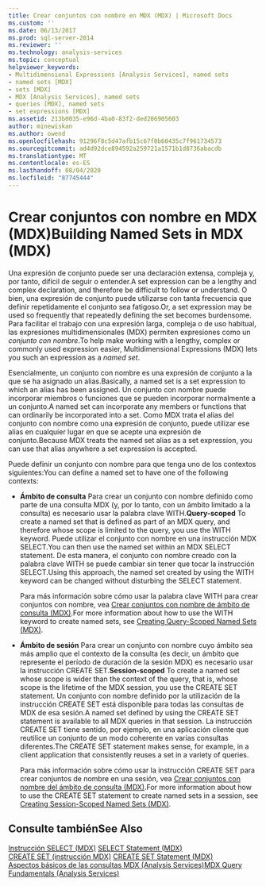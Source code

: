 ```yaml
---
title: Crear conjuntos con nombre en MDX (MDX) | Microsoft Docs
ms.custom: ''
ms.date: 06/13/2017
ms.prod: sql-server-2014
ms.reviewer: ''
ms.technology: analysis-services
ms.topic: conceptual
helpviewer_keywords:
- Multidimensional Expressions [Analysis Services], named sets
- named sets [MDX]
- sets [MDX]
- MDX [Analysis Services], named sets
- queries [MDX], named sets
- set expressions [MDX]
ms.assetid: 213b0035-e96d-4ba0-83f2-ded206905603
author: minewiskan
ms.author: owend
ms.openlocfilehash: 91296f8c5d47afb15c67f0b60435c7f961734573
ms.sourcegitcommit: ad4d92dce894592a259721a1571b1d8736abacdb
ms.translationtype: MT
ms.contentlocale: es-ES
ms.lasthandoff: 08/04/2020
ms.locfileid: "87745444"
---
```

# <a name="building-named-sets-in-mdx-mdx"></a><span data-ttu-id="f1547-102">Crear conjuntos con nombre en MDX (MDX)</span><span class="sxs-lookup"><span data-stu-id="f1547-102">Building Named Sets in MDX (MDX)</span></span>
  <span data-ttu-id="f1547-103">Una expresión de conjunto puede ser una declaración extensa, compleja y, por tanto, difícil de seguir o entender.</span><span class="sxs-lookup"><span data-stu-id="f1547-103">A set expression can be a lengthy and complex declaration, and therefore be difficult to follow or understand.</span></span> <span data-ttu-id="f1547-104">O bien, una expresión de conjunto puede utilizarse con tanta frecuencia que definir repetidamente el conjunto sea fatigoso.</span><span class="sxs-lookup"><span data-stu-id="f1547-104">Or, a set expression may be used so frequently that repeatedly defining the set becomes burdensome.</span></span> <span data-ttu-id="f1547-105">Para facilitar el trabajo con una expresión larga, compleja o de uso habitual, las expresiones multidimensionales (MDX) permiten expresiones como un *conjunto con nombre*.</span><span class="sxs-lookup"><span data-stu-id="f1547-105">To help make working with a lengthy, complex or commonly used expression easier, Multidimensional Expressions (MDX) lets you such an expression as a *named set*.</span></span>  
  
 <span data-ttu-id="f1547-106">Esencialmente, un conjunto con nombre es una expresión de conjunto a la que se ha asignado un alias.</span><span class="sxs-lookup"><span data-stu-id="f1547-106">Basically, a named set is a set expression to which an alias has been assigned.</span></span> <span data-ttu-id="f1547-107">Un conjunto con nombre puede incorporar miembros o funciones que se pueden incorporar normalmente a un conjunto.</span><span class="sxs-lookup"><span data-stu-id="f1547-107">A named set can incorporate any members or functions that can ordinarily be incorporated into a set.</span></span> <span data-ttu-id="f1547-108">Como MDX trata el alias del conjunto con nombre como una expresión de conjunto, puede utilizar ese alias en cualquier lugar en que se acepte una expresión de conjunto.</span><span class="sxs-lookup"><span data-stu-id="f1547-108">Because MDX treats the named set alias as a set expression, you can use that alias anywhere a set expression is accepted.</span></span>  
  
 <span data-ttu-id="f1547-109">Puede definir un conjunto con nombre para que tenga uno de los contextos siguientes:</span><span class="sxs-lookup"><span data-stu-id="f1547-109">You can define a named set to have one of the following contexts:</span></span>  
  
-   <span data-ttu-id="f1547-110">**Ámbito de consulta** Para crear un conjunto con nombre definido como parte de una consulta MDX (y, por lo tanto, con un ámbito limitado a la consulta) es necesario usar la palabra clave WITH.</span><span class="sxs-lookup"><span data-stu-id="f1547-110">**Query-scoped** To create a named set that is defined as part of an MDX query, and therefore whose scope is limited to the query, you use the WITH keyword.</span></span> <span data-ttu-id="f1547-111">Puede utilizar el conjunto con nombre en una instrucción MDX SELECT.</span><span class="sxs-lookup"><span data-stu-id="f1547-111">You can then use the named set within an MDX SELECT statement.</span></span> <span data-ttu-id="f1547-112">De esta manera, el conjunto con nombre creado con la palabra clave WITH se puede cambiar sin tener que tocar la instrucción SELECT.</span><span class="sxs-lookup"><span data-stu-id="f1547-112">Using this approach, the named set created by using the WITH keyword can be changed without disturbing the SELECT statement.</span></span>  
  
     <span data-ttu-id="f1547-113">Para más información sobre cómo usar la palabra clave WITH para crear conjuntos con nombre, vea [Crear conjuntos con nombre de ámbito de consulta &#40;MDX&#41;](mdx-named-sets-creating-query-scoped-named-sets.md).</span><span class="sxs-lookup"><span data-stu-id="f1547-113">For more information about how to use the WITH keyword to create named sets, see [Creating Query-Scoped Named Sets &#40;MDX&#41;](mdx-named-sets-creating-query-scoped-named-sets.md).</span></span>  
  
-   <span data-ttu-id="f1547-114">**Ámbito de sesión** Para crear un conjunto con nombre cuyo ámbito sea más amplio que el contexto de la consulta (es decir, un ámbito que represente el período de duración de la sesión MDX) es necesario usar la instrucción CREATE SET.</span><span class="sxs-lookup"><span data-stu-id="f1547-114">**Session-scoped** To create a named set whose scope is wider than the context of the query, that is, whose scope is the lifetime of the MDX session, you use the CREATE SET statement.</span></span> <span data-ttu-id="f1547-115">Un conjunto con nombre definido por la utilización de la instrucción CREATE SET está disponible para todas las consultas de MDX de esa sesión.</span><span class="sxs-lookup"><span data-stu-id="f1547-115">A named set defined by using the CREATE SET statement is available to all MDX queries in that session.</span></span> <span data-ttu-id="f1547-116">La instrucción CREATE SET tiene sentido, por ejemplo, en una aplicación cliente que reutilice un conjunto de un modo coherente en varias consultas diferentes.</span><span class="sxs-lookup"><span data-stu-id="f1547-116">The CREATE SET statement makes sense, for example, in a client application that consistently reuses a set in a variety of queries.</span></span>  
  
     <span data-ttu-id="f1547-117">Para más información sobre cómo usar la instrucción CREATE SET para crear conjuntos de nombre en una sesión, vea [Crear conjuntos con nombre del ámbito de consulta &#40;MDX&#41;](mdx-named-sets-creating-session-scoped-named-sets.md).</span><span class="sxs-lookup"><span data-stu-id="f1547-117">For more information about how to use the CREATE SET statement to create named sets in a session, see [Creating Session-Scoped Named Sets &#40;MDX&#41;](mdx-named-sets-creating-session-scoped-named-sets.md).</span></span>  
  
## <a name="see-also"></a><span data-ttu-id="f1547-118">Consulte también</span><span class="sxs-lookup"><span data-stu-id="f1547-118">See Also</span></span>  
 <span data-ttu-id="f1547-119">[Instrucción SELECT &#40;MDX&#41;](/sql/mdx/mdx-data-manipulation-select) </span><span class="sxs-lookup"><span data-stu-id="f1547-119">[SELECT Statement &#40;MDX&#41;](/sql/mdx/mdx-data-manipulation-select) </span></span>  
 <span data-ttu-id="f1547-120">[CREATE SET &#40;instrucción MDX&#41;](/sql/mdx/mdx-data-definition-create-set) </span><span class="sxs-lookup"><span data-stu-id="f1547-120">[CREATE SET Statement &#40;MDX&#41;](/sql/mdx/mdx-data-definition-create-set) </span></span>  
 [<span data-ttu-id="f1547-121">Aspectos básicos de las consultas MDX &#40;Analysis Services&#41;</span><span class="sxs-lookup"><span data-stu-id="f1547-121">MDX Query Fundamentals &#40;Analysis Services&#41;</span></span>](mdx-query-fundamentals-analysis-services.md)  
  
  
